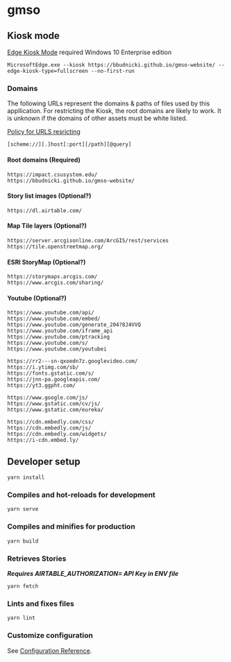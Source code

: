 # gmso
## Kiosk mode
[Edge Kiosk Mode](https://docs.microsoft.com/en-us/deployedge/microsoft-edge-configure-kiosk-mode) required Windows 10 Enterprise edition
```
MicrosoftEdge.exe --kiosk https://bbudnicki.github.io/gmso-website/ --edge-kiosk-type=fullscreen --no-first-run

```

### Domains
The following URLs represent the domains & paths of files used by this appllication. For restricting the Kiosk, the root domains are likely to work. It is unknown if the domains of other assets must be white listed.

[Policy for URLS resricting](https://docs.microsoft.com/en-us/DeployEdge/edge-learnmmore-url-list-filter%20format)


```
[scheme://][.]host[:port][/path][@query]
```

#### Root domains (Required)
```
https://impact.csusystem.edu/
https://bbudnicki.github.io/gmso-website/
```

#### Story list images (Optional?)
```
https://dl.airtable.com/
```
#### Map Tile layers (Optional?)
```
https://server.arcgisonline.com/ArcGIS/rest/services
https://tile.openstreetmap.org/
```
#### ESRI StoryMap (Optional?)
```
https://storymaps.arcgis.com/
https://www.arcgis.com/sharing/
```
#### Youtube (Optional?)
```
https://www.youtube.com/api/
https://www.youtube.com/embed/
https://www.youtube.com/generate_204?8J4VVQ
https://www.youtube.com/iframe_api
https://www.youtube.com/ptracking
https://www.youtube.com/s/
https://www.youtube.com/youtubei

https://rr2---sn-qxoedn7z.googlevideo.com/
https://i.ytimg.com/sb/
https://fonts.gstatic.com/s/
https://jnn-pa.googleapis.com/
https://yt3.ggpht.com/

https://www.google.com/js/
https://www.gstatic.com/cv/js/
https://www.gstatic.com/eureka/

https://cdn.embedly.com/css/
https://cdn.embedly.com/js/
https://cdn.embedly.com/widgets/
https://i-cdn.embed.ly/

```

## Developer setup
```
yarn install
```

### Compiles and hot-reloads for development
```
yarn serve
```

### Compiles and minifies for production
```
yarn build
```

### Retrieves Stories
***Requires AIRTABLE_AUTHORIZATION= API Key in ENV file*** 
```
yarn fetch
```

### Lints and fixes files
```
yarn lint
```

### Customize configuration
See [Configuration Reference](https://cli.vuejs.org/config/).
